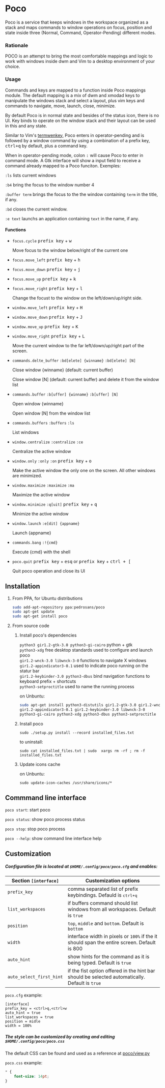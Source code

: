 # Poco

Poco is a service that keeps windows in the workspace organized as a stack and maps commands to window operations on focus, position and state inside three (Normal, Command, Operator-Pending) different modes.

### Rationale

POCO is an attempt to bring the most comfortable mappings and logic to work with windows inside dwm and Vim to a desktop environment of your choice.

### Usage

Commands and keys are mapped to a function inside Poco mappings module. The default mapping is a mix of dwm and xmodad keys to manipulate the windows stack and select a layout, plus vim keys and commands to navigate, move, launch, close, minimize.

By default Poco is in normal state and besides of the status icon, there is no UI. Key binds to operate on the window stack and their layout can be used in this and any state.

Similar to Vim's [termwenkey](https://vimhelp.org/options.txt.html#%27termwinkey%27), Poco enters in operator-pending and is followed by a window command by using a combination of a prefix key, <kbd>ctrl+q</kbd> by default, plus a command key.

When in operator-pending mode, colon <kbd>:</kbd> will cause Poco to enter in command mode. A Gtk interface will show a input field to receive a command already mapped to a Poco funciton. Exemples:

`:ls` lists current windows

`:b4` bring the focus to the window number 4

`:buffer term` brings the focus to the the window containing `term` in the title, if any.

`:bd` closes the current window.

`:e text` launchs an application containing `text` in the name, if any.


#### Functions

* `focus.cycle` <kbd>prefix key</kbd> + <kbd>w</kbd>


	Move focus to the window below/right of the current one

* `focus.move_left` <kbd>prefix key</kbd> + <kbd>h</kbd>
* `focus.move_down` <kbd>prefix key</kbd> + <kbd>j</kbd>
* `focus.move_up` <kbd>prefix key</kbd> + <kbd>k</kbd>
* `focus.move_right` <kbd>prefix key</kbd> + <kbd>l</kbd>

	Change the focust to the window on the left/down/up/right side.

* `window.move_left` <kbd>prefix key</kbd> + <kbd>H</kbd>
* `window.move_down` <kbd>prefix key</kbd> + <kbd>J</kbd>
* `window.move_up` <kbd>prefix key</kbd> + <kbd>K</kbd>
* `window.move_right` <kbd>prefix key</kbd> + <kbd>L</kbd>

	Move the current window to the far left/down/up/right part of the screen.

* `commands.delte_buffer` `:bd[elete] {winname}` `:bd[elete] [N]`

	Close window {winname} (default: current buffer)

	Close window [N] (default: current buffer) and delete it from the window list

* `commands.buffer` `:b[uffer] {winname}` `:b[uffer] [N]`

	Open window {winname}

	Open window [N] from the window list

* `commands.buffers` `:buffers` `:ls`

	List windows

* `window.centralize` `:centralize` `:ce`

	Centralize the active window

* `window.only` `:only` `:on` <kbd>prefix key</kbd> + <kbd>o</kbd>

	Make the active window the only one on the screen.  All other windows are minimized.

* `window.maximize` `:maximize` `:ma`

	Maximize the active window

* `window.minimize` `:q[uit]` <kbd>prefix key</kbd> + <kbd>q</kbd>

	Minimize the active window

* `window.launch` `:e[dit] {appname}`

	Launch {appname}

* `commands.bang` `:!{cmd}`

	Execute {cmd} with the shell

* `poco.quit` <kbd>prefix key</kbd> + <kbd>esq</kbd> or <kbd>prefix key</kbd> + <kbd>ctrl + [</kbd>

	Quit poco operation and close its UI


## Installation

1. From PPA, for Ubuntu distributions
	```bash
	sudo add-apt-repository ppa:pedrosans/poco
	sudo apt-get update
	sudo apt-get install poco
	```
2. From source code

	1. Install poco's dependencies

		`python3 gir1.2-gtk-3.0 python3-gi-cairo` python + gtk  
		`python3-xdg` free desktop standards used to configure and launch poco  
		`gir1.2-wnck-3.0 libwnck-3-0` functions to navigate X windows  
		`gir1.2-appindicator3-0.1` used to indicate poco running on the statur bar  
		`gir1.2-keybinder-3.0 python3-dbus` bind navigation functions to keyboard prefix + shortcuts  
		`python3-setproctitle` used to name the running process

		on Unbuntu:

		```bash
		sudo apt-get install python3-distutils gir1.2-gtk-3.0 gir1.2-wnck-3.0 \
		gir1.2-appindicator3-0.1 gir1.2-keybinder-3.0 libwnck-3-0             \
		python3-gi-cairo python3-xdg python3-dbus python3-setproctitle
		```
	2. Install poco
		```
		sudo ./setup.py install --record installed_files.txt
		```
		to uninstall:
		```
		sudo cat installed_files.txt | sudo  xargs rm -rf ; rm -f installed_files.txt
		```

	3. Update icons cache

		on Unbuntu:

		```
		sudo update-icon-caches /usr/share/icons/*
		```

## Commmand line interface

`poco start`: start poco

`poco status`: show poco process status

`poco stop`: stop poco process

`poco --help`: show command line interface help

## Customization

##### Configuration file is located at `$HOME/.config/poco/poco.cfg` and enables:

Section `[interface]` | Customization options
-|-
`prefix_key`| comma separated list of prefix keybindings. Defauld is <kbd>ctrl+q</kbd>
`list_workspaces`| if buffers command should list windows from all workspaces. Default is `true`
`position`| `top`, `middle` and `bottom`. Default is `bottom`
`width`| interface width in pixels or `100%` if the it should span the entire screen. Default is 800
`auto_hint` | show hints for the command as it is being typed. Default is `true`
`auto_select_first_hint` | if the fist option offered in the hint bar should be selected automatically. Default is `true`

`poco.cfg` example:

```
[interface]
prefix_key = <ctrl>q,<ctrl>w
auto_hint = true
list_workspaces = true
position = midle
width = 100%
```

##### The style can be customized by creating and editing `$HOME/.config/poco/poco.css`

The default CSS can be found and used as a reference at [poco/view.py](poco/view.py)

`poco.css` example:

```css
* {
	font-size: 14pt;
}
```
